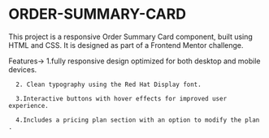 
# ORDER-SUMMARY-CARD
This project is a responsive Order Summary Card component, built using HTML and CSS. It is designed as part of a Frontend Mentor challenge.


Features->
      1.fully responsive design optimized for both desktop and mobile devices.

      2. Clean typography using the Red Hat Display font.
      
      3.Interactive buttons with hover effects for improved user experience.
      
      4.Includes a pricing plan section with an option to modify the plan .
     
    
